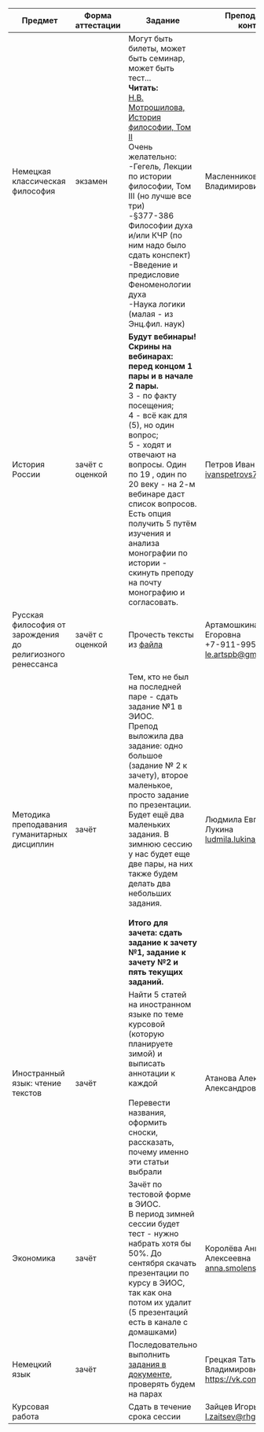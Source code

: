 
| Предмет                                                    | Форма аттестации | Задание                                                                                                                                                                                                                                                                                                                                                                                                                        | Преподаватель,<br>контакты                                                          | 
| ---------------------------------------------------------- | ---------------- | ------------------------------------------------------------------------------------------------------------------------------------------------------------------------------------------------------------------------------------------------------------------------------------------------------------------------------------------------------------------------------------------------------------------------------ | ----------------------------------------------------------------------------------- | 
| Немецкая классическая философия                            | экзамен          | Могут быть билеты, может быть семинар, может быть тест...<br>**Читать:** <br> [Н.В. Мотрошилова, История философии, Том II](https://vk.com/wall-79876841_1905)<br>Очень желательно: <br> -Гегель, Лекции по истории философии, Том III (но лучше все три)<br> -§377-386 Философии духа и/или КЧР (по ним надо было сдать конспект)<br> -Введение и предисловие Феноменологии духа<br> -Наука логики (малая - из Энц.фил. наук) | Масленников Дмитрий Владимирович                                                    |    
| История России                                             | зачёт с оценкой  | **Будут вебинары! Скрины на вебинарах: <br>перед концом 1 пары и в начале 2 пары.** <br>3 - по факту посещения;<br>4 - всё как для (5), но один вопрос;<br>5 - ходят и отвечают на вопросы. Один по 19 , один по 20 веку - на 2-м вебинаре даст список вопросов.<br>Есть опция получить 5 путём изучения и анализа монографии по истории - скинуть преподу на почту монографию и согласовать.                                   | Петров Иван Васильевич<br>[ivanspetrovs7@gmail.com](mailto:ivanspetrovs7@gmail.com) |   
| Русская философия от зарождения до религиозного ренессанса | зачёт с оценкой  | Прочесть тексты из [файла](https://github.com/elikla/FIS223/blob/26f184c751afb3387c1fb385dc2faa5bc3ebe32e/%D0%A0%D1%83%D1%81%D1%81%D0%BA%D0%B0%D1%8F%20%D1%84%D0%B8%D0%BB%D0%BE%D1%81%D0%BE%D1%84%D0%B8%D1%8F.docx)                                                                                                                                                                                                                                                                                                                                                                                                                          | Артамошкина Людмила Егоровна<br>+7-911-995-10-18<br>le.artspb@gmail.com             |   
| Методика преподавания гуманитарных дисциплин               | зачёт            | Тем, кто не был на последней паре - сдать задание №1 в ЭИОС.<br>Препод выложила два задание: одно большое (задание № 2 к зачету), второе маленькое, просто задание по презентации. Будет ещё два маленьких задания. В зимнюю сессию у нас будет еще две пары, на них также будем делать два небольших задания.<br> <br>**Итого для зачета: сдать задание к зачету №1, задание к зачету №2 и пять текущих заданий.**            | Людмила Евгеньевна Лукина <br>ludmila.lukina@yandex.ru                              |   
| Иностранный язык: чтение текстов                           | зачёт            | Найти 5 статей на иностранном языке по теме курсовой (которую планируете зимой) и выписать аннотации к каждой<br><br>Перевести названия, оформить сноски, рассказать, почему именно эти статьи выбрали                                                                                                                                                                                                                        | Атанова Александра Александровна                                                    |  
| Экономика                                                  | зачёт            | Зачёт по тестовой форме в ЭИОС.<br>В период зимней сессии будет тест - нужно набрать хотя бы 50%. До сентября скачать презентации по курсу в ЭИОС, так как она потом их удалит (5 презентаций есть в канале с домашками)                                                                                                                                                                                                       | Королёва Анна Алексеевна anna.smolensk@mail.ru                                      |   
| Немецкий язык                                              | зачёт            | Последовательно выполнить [задания в документе](https://github.com/elikla/FIS223/blob/63b9dd3c40c9b5b18319c558cb6b4532c6d97279/%D0%9D%D0%B5%D0%BC%D0%B5%D1%86%D0%BA%D0%B8%D0%B9%20%D0%BA%20%D0%B7%D0%B8%D0%BC%D0%B5.docx), проверять будем на парах                                                                                                                                                                                                                                                                                                                                                                                                                            | Грецкая Татьяна Владимировна<br>https://vk.com/id10539611                           |     
| Курсовая работа                                            |                  | Сдать в течение срока сессии                                                                                                                                                                                                                                                                                                                                                                                                   | Зайцев Игорь Николаевич<br>[I.zaitsev@rhga.ru](mailto:I.zaitsev@rhga.ru)            |     
